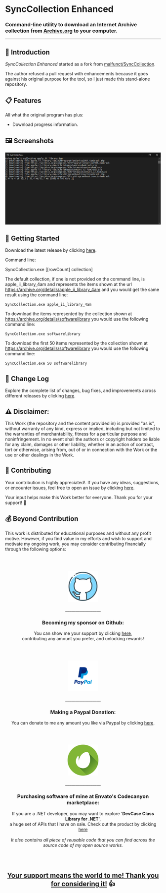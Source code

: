 <!-- Common Project Tags:
desktop-app 
desktop-application 
dotnet 
dotnet-core 
netcore 
netframework 
netframework48 
tool 
tools 
vbnet 
visualstudio 
windows 
windows-app 
windows-application 
windows-applications 
windows-forms 
winforms
steam
videogame
videogames
PC
game
games
 -->

# SyncCollection Enhanced

### Command-line utility to download an Internet Archive collection from [Archive.org](https://archive.org/) to your computer.

------------------

## 👋 Introduction

*SyncCollection Enhanced* started as a fork from [malfunct/SyncCollection](https://github.com/malfunct/SyncCollection).

The author refused a pull request with enhancements because it goes against his original purpose for the tool, so I just made this stand-alone repository.

## 📋 Features

All what the original program has plus:

 - Download progress information.

## 🖼️ Screenshots

![screenshot1](/Images/screenshot1.png)

## 🤖 Getting Started

Download the latest release by clicking [here](https://github.com/ElektroStudios/SyncCollection-Enhanced/releases/latest).

Command line:

  SyncCollection.exe [[rowCount] collection]
 
  The default collection, if one is not provided on the command line, is apple_ii_library_4am and 
  represents the items shown at the url https://archive.org/details/apple_ii_library_4am and you would
  get the same result using the command line:

    SyncCollection.exe apple_ii_library_4am

  To download the items represented by the collection shown at https://archive.org/details/softwarelibrary 
  you would use the following command line:

    SyncCollection.exe softwarelibrary

  To download the first 50 items represented by the collection shown at
  https://archive.org/details/softwarelibrary you would use the following command line:

    SyncCollection.exe 50 softwarelibrary

## 🔄 Change Log

Explore the complete list of changes, bug fixes, and improvements across different releases by clicking [here](/Docs/CHANGELOG.md).

## ⚠️ Disclaimer:

This Work (the repository and the content provided in) is provided "as is", without warranty of any kind, express or implied, including but not limited to the warranties of merchantability, fitness for a particular purpose and noninfringement. In no event shall the authors or copyright holders be liable for any claim, damages or other liability, whether in an action of contract, tort or otherwise, arising from, out of or in connection with the Work or the use or other dealings in the Work.

## 💪 Contributing

Your contribution is highly appreciated!. If you have any ideas, suggestions, or encounter issues, feel free to open an issue by clicking [here](https://github.com/ElektroStudios/SyncCollection-Enhanced/issues/new/choose). 

Your input helps make this Work better for everyone. Thank you for your support! 🚀

## 💰 Beyond Contribution 

This work is distributed for educational purposes and without any profit motive. However, if you find value in my efforts and wish to support and motivate my ongoing work, you may consider contributing financially through the following options:

<br></br>
<p align="center"><img src="/Images/github_circle.png" height=100></p>
<p align="center">__________________</p>
<h3 align="center">Becoming my sponsor on Github:</h3>
<p align="center">You can show me your support by clicking <a href="https://github.com/sponsors/ElektroStudios/">here</a>, <br align="center">contributing any amount you prefer, and unlocking rewards!</br></p>
<br></br>

<p align="center"><img src="/Images/paypal_circle.png" height=100></p>
<p align="center">__________________</p>
<h3 align="center">Making a Paypal Donation:</h3>
<p align="center">You can donate to me any amount you like via Paypal by clicking <a href="https://www.paypal.com/cgi-bin/webscr?cmd=_s-xclick&hosted_button_id=E4RQEV6YF5NZY">here</a>.</p>
<br></br>

<p align="center"><img src="/Images/envato_circle.png" height=100></p>
<p align="center">__________________</p>
<h3 align="center">Purchasing software of mine at Envato's Codecanyon marketplace:</h3>
<p align="center">If you are a .NET developer, you may want to explore '<b>DevCase Class Library for .NET</b>', <br align="center">a huge set of APIs that I have on sale. Check out the product by clicking <a href="https://codecanyon.net/item/elektrokit-class-library-for-net/19260282">here</a></br><br align="center"><i>It also contains all piece of reusable code that you can find across the source code of my open source works.</i></p>
<br></br>

<h2 align="center"><u>Your support means the world to me! Thank you for considering it!</u> 👍</h2>
